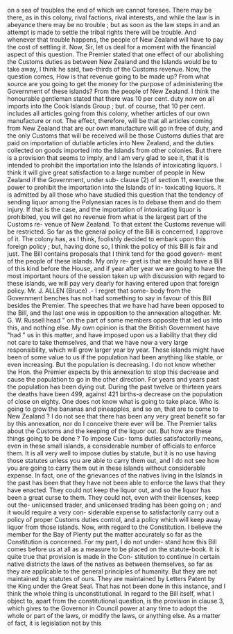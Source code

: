 on a sea of troubles the end of which we cannot foresee. There may be there, as in this colony, rival factions, rival interests, and while the law is in abeyance there may be no trouble ; but as soon as the law steps in and an attempt is made to settle the tribal rights there will be trouble. And whenever that trouble happens, the people of New Zealand will have to pay the cost of settling it. Now, Sir, let us deal for a moment with the financial aspect of this question. The Premier stated that one effect of our abolishing the Customs duties as between New Zealand and the Islands would be to take away, I think he said, two-thirds of the Customs revenue. Now, the question comes, How is that revenue going to be made up? From what source are you going to get the money for the purpose of administering the Government of these islands? From the people of New Zealand. I think the honourable gentleman stated that there was 10 per cent. duty now on all imports into the Cook Islands Group ; but. of course, that 10 per cent. includes all articles going from this colony, whether articles of our own manufacture or not. The effect, therefore, will be that all articles coming from New Zealand that are our own manufacture will go in free of duty, and the only Customs that will be received will be those Customs duties that are paid on importation of dutiable articles into New Zealand, and the duties collected on goods imported into the Islands from other colonies. But there is a provision that seems to imply, and I am very glad to see it, that it is intended to prohibit the importation into the Islands of intoxicating liquors. I think it will give great satisfaction to a large number of people in New Zealand if the Government, under sub- clause (2) of section 11, exercise the power to prohibit the importation into the Islands of in- toxicating liquors. It is admitted by all those who have studied this question that the tendency of sending liquor among the Polynesian races is to debase them and do them injury. If that is the case, and the importation of intoxicating liquor is prohibited, you will get no revenue from what is the largest part of the Customs re- venue of New Zealand. To that extent the Customs revenue will be restricted. So far as the general policy of the Bill is concerned, I approve of it. The colony has, as I think, foolishly decided to embark upon this foreign policy ; but, having done so, I think the policy of this Bill is fair and just. The Bill contains proposals that I think tend for the good govern- ment of the people of these islands. My only re- gret is that we should have a Bill of this kind before the House, and if year after year we are going to have the most important hours of the session taken up with discussion with regard to these islands, we will pay very dearly for having entered upon that foreign policy. Mr. J. ALLEN (Bruce) .- I regret that some- body from the Government benches has not had something to say in favour of this Bill besides the Premier. The speeches that we have had have been opposed to the Bill, and the last one was in opposition to the annexation altogether. Mr. G. W. Russell head " on the part of some members opposite that led us into this, and nothing else. My own opinion is that the British Government have "had " us in this matter, and have imposed upon us a liability that they did not care to take themselves, and that we have now a very large responsibility, which will grow larger year by year. These islands might have been of some value to us if the population had been anything like stable, or even increasing. But the population is decreasing. I do not know whether the Hon. the Premier expects by this annexation to stop this decrease and cause the population to go in the other direction. For years and years past the population has been dying out. During the past twelve or thirteen years the deaths have been 499, against 421 births-a decrease on the population of close on eighty. One does not know what is going to take place. Who is going to grow the bananas and pineapples, and so on, that are to come to New Zealand ? I do not see that there has been any very great benefit so far by this annexation, nor do I conceive there ever will be. The Premier talks about the Customs and the keeping of the liquor out. But how are these things going to be done ? To impose Cus- toms duties satisfactorily means, even in these small islands, a considerable number of officials to enforce them. It is all very well to impose duties by statute, but it is no use having those statutes unless you are able to carry them out, and I do not see how you are going to carry them out in these islands without considerable expense. In fact, one of the grievances of the natives living in the Islands in the past has been that they have not been able to enforce the laws that they have enacted. They could not keep the liquor out, and so the liquor has been a great curse to them. They could not, even with their licenses, keep out the- unlicensed trader, and unlicensed trading has been going on ; and it would require a very con- siderable expense to satisfactorily carry out a policy of proper Customs duties control, and a policy which will keep away liquor from those islands. Now, with regard to the Constitution. I believe the member for the Bay of Plenty put the matter accurately so far as the Constitution is concerned. For my part, I do not under- stand how this Bill comes before us at all as a measure to be placed on the statute-book. It is quite true that provision is made in the Con- stitution to continue in certain native districts the laws of the natives as between themselves, so far as they are applicable to the general principles of humanity. But they are not maintained by statutes of ours. They are maintained by Letters Patent by the King under the Great Seal. That has not been done in this instance, and I think the whole thing is unconstitutional. In regard to the Bill itself, what I object to, apart from the constitutional question, is the provision in clause 3, which gives to the Governor in Council power at any time to adopt the whole or part of the laws, or modify the laws, or anything else. As a matter of fact, it is legislation not by this 